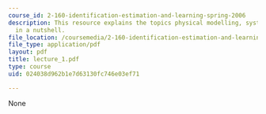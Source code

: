 ```yaml
---
course_id: 2-160-identification-estimation-and-learning-spring-2006
description: This resource explains the topics physical modelling, system identification
  in a nutshell.
file_location: /coursemedia/2-160-identification-estimation-and-learning-spring-2006/024038d962b1e7d63130fc746e03ef71_lecture_1.pdf
file_type: application/pdf
layout: pdf
title: lecture_1.pdf
type: course
uid: 024038d962b1e7d63130fc746e03ef71

---
```

None
